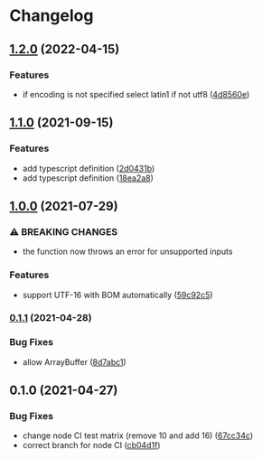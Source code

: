 # Changelog

## [1.2.0](https://www.github.com/cheminfo/ensure-string/compare/v1.1.0...v1.2.0) (2022-04-15)


### Features

* if encoding is not specified select latin1 if not utf8 ([4d8560e](https://www.github.com/cheminfo/ensure-string/commit/4d8560e0ea289d0eec995a84c252899b8c578b9a))

## [1.1.0](https://www.github.com/cheminfo/ensure-string/compare/v1.0.0...v1.1.0) (2021-09-15)


### Features

* add typescript definition ([2d0431b](https://www.github.com/cheminfo/ensure-string/commit/2d0431b46337698ef9bae5b1b533fd5092bf628e))
* add typescript definition ([18ea2a8](https://www.github.com/cheminfo/ensure-string/commit/18ea2a8fea2bd5aa34c22938e64e3b35d1158bf8))

## [1.0.0](https://www.github.com/cheminfo/ensure-string/compare/v0.1.1...v1.0.0) (2021-07-29)


### ⚠ BREAKING CHANGES

* the function now throws an error for unsupported inputs

### Features

* support UTF-16 with BOM automatically ([59c92c5](https://www.github.com/cheminfo/ensure-string/commit/59c92c50eb739ea4267cc1d60aa3b00dab2250b9))

### [0.1.1](https://www.github.com/cheminfo/ensure-string/compare/v0.1.0...v0.1.1) (2021-04-28)


### Bug Fixes

* allow ArrayBuffer ([8d7abc1](https://www.github.com/cheminfo/ensure-string/commit/8d7abc1598b87c52c77155a61a6043642cd1cb3b))

## 0.1.0 (2021-04-27)


### Bug Fixes

* change node CI test matrix (remove 10 and add 16) ([67cc34c](https://www.github.com/cheminfo/ensure-string/commit/67cc34cfbd57a5b3c1c5d5925523f53afba4547e))
* correct branch for node CI ([cb04d1f](https://www.github.com/cheminfo/ensure-string/commit/cb04d1f13890d97fbc13c24c07389088baab2b38))
